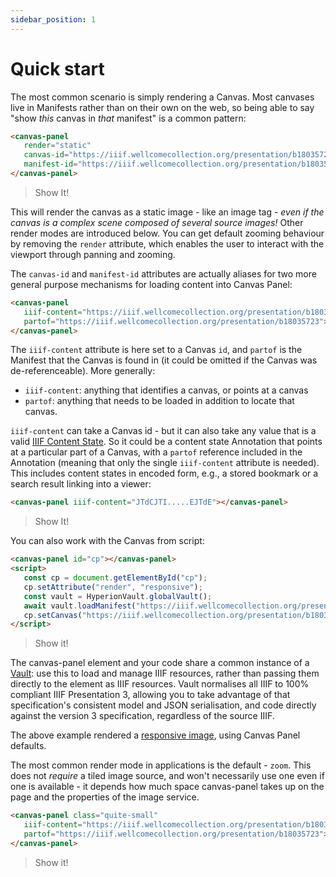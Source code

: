 ```yaml
---
sidebar_position: 1
---
```


# Quick start

The most common scenario is simply rendering a Canvas. Most canvases live in Manifests rather than on their own on the web, so being able to say "show _this_ canvas in _that_ manifest" is a common pattern:

```html
<canvas-panel
   render="static"
   canvas-id="https://iiif.wellcomecollection.org/presentation/b18035723/canvases/b18035723_0001.JP2"
   manifest-id="https://iiif.wellcomecollection.org/presentation/b18035723">
</canvas-panel>
```

> Show It!

This will render the canvas as a static image - like an image tag - _even if the canvas is a complex scene composed of several source images!_ Other render modes are introduced below. You can get default zooming behaviour by removing the `render` attribute, which enables the user to interact with the viewport through panning and zooming.

The `canvas-id` and `manifest-id` attributes are actually aliases for two more general purpose mechanisms for loading content into Canvas Panel:

```html
<canvas-panel
   iiif-content="https://iiif.wellcomecollection.org/presentation/b18035723/canvases/b18035723_0001.JP2"
   partof="https://iiif.wellcomecollection.org/presentation/b18035723">
</canvas-panel>
```

The `iiif-content` attribute is here set to a Canvas `id`, and `partof` is the Manifest that the Canvas is found in (it could be omitted if the Canvas was de-referenceable). More generally:

* `iiif-content`: anything that identifies a canvas, or points at a canvas
* `partof`: anything that needs to be loaded in addition to locate that canvas.

`iiif-content` can take a Canvas id - but it can also take any value that is a valid [IIIF Content State](https://iiif.io/api/content-state/). So it could be a content state Annotation that points at a particular part of a Canvas, with a `partof` reference included in the Annotation (meaning that only the single `iiif-content` attribute is needed). This includes content states in encoded form, e.g., a stored bookmark or a search result linking into a viewer:

```html
<canvas-panel iiif-content="JTdCJTI.....EJTdE"></canvas-panel>
```

> Show It!

You can also work with the Canvas from script:

```html
<canvas-panel id="cp"></canvas-panel>
<script>
   const cp = document.getElementById("cp");
   cp.setAttribute("render", "responsive");
   const vault = HyperionVault.globalVault();
   await vault.loadManifest("https://iiif.wellcomecollection.org/presentation/b18035723");
   cp.setCanvas("https://iiif.wellcomecollection.org/presentation/b18035723/canvases/b18035723_0001.JP2");
</script>  
```

> Show it!

The canvas-panel element and your code share a common instance of a [Vault](../../docs/components/vault): use this to load and manage IIIF resources, rather than passing them directly to the element as IIIF resources. Vault normalises all IIIF to 100% compliant IIIF Presentation 3, allowing you to take advantage of that specification's consistent model and JSON serialisation, and code directly against the version 3 specification, regardless of the source IIIF.

The above example rendered a [responsive image](../../docs/examples/responsive-image), using Canvas Panel defaults.

The most common render mode in applications is the default - `zoom`. This does not _require_ a tiled image source, and won't necessarily use one even if one is available - it depends how much space canvas-panel takes up on the page and the properties of the image service. 

```html
<canvas-panel class="quite-small"
   iiif-content="https://iiif.wellcomecollection.org/presentation/b18035723/canvases/b18035723_0001.JP2"
   partof="https://iiif.wellcomecollection.org/presentation/b18035723">
</canvas-panel>
```

> Show it!